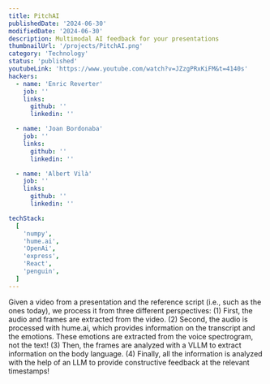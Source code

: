 ```yaml
---
title: PitchAI
publishedDate: '2024-06-30'
modifiedDate: '2024-06-30'
description: Multimodal AI feedback for your presentations
thumbnailUrl: '/projects/PitchAI.png'
category: 'Technology'
status: 'published'
youtubeLink: 'https://www.youtube.com/watch?v=JZzgPRxKiFM&t=4140s'
hackers:
  - name: 'Enric Reverter'
    job: ''
    links:
      github: ''
      linkedin: ''

  - name: 'Joan Bordonaba'
    job: ''
    links:
      github: ''
      linkedin: ''

  - name: 'Albert Vilà'
    job: ''
    links:
      github: ''
      linkedin: ''

techStack:
  [
    'numpy',
    'hume.ai',
    'OpenAi',
    'express',
    'React',
    'penguin',
  ]
---
```


Given a video from a presentation and the reference script (i.e., such as the ones today), we process it from three different perspectives: (1) First, the audio and frames are extracted from the video. (2) Second, the audio is processed with hume.ai, which provides information on the transcript and the emotions. These emotions are extracted from the voice spectrogram, not the text! (3) Then, the frames are analyzed with a VLLM to extract information on the body language. (4) Finally, all the information is analyzed with the help of an LLM to provide constructive feedback at the relevant timestamps!

<YouTube id="JZzgPRxKiFM" timestamp="4140" thumbnail="/projects/PitchAI.png"/>
